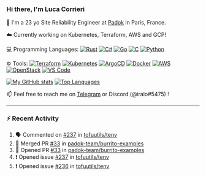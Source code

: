 ### Hi there, I'm Luca Corrieri

👋 I'm a 23 yo Site Reliability Engineer at [Padok](https://www.padok.fr/) in Paris, France.

☁️ Currently working on Kubernetes, Terraform, AWS and GCP!

💻 Programming Languages:
[![Rust](https://img.shields.io/badge/Rust-c14566?style=flat-square&logo=rust&logoColor=white)](#)
[![C#](https://img.shields.io/badge/C%23-1e9e25.svg?style=flat-square&logo=c%20sharp&logoColor=white)](#)
[![Go](https://img.shields.io/badge/Go-007d9c?style=flat-square&logo=go&logoColor=white)](#)
[![C](https://img.shields.io/badge/C-2570ae.svg?style=flat-square&logo=c&logoColor=white)](#)
[![Python](https://img.shields.io/badge/Python-3b78a7.svg?style=flat-square&logo=python&logoColor=white)](#)

⚙️ Tools:
[![Terraform](https://img.shields.io/badge/Terraform-7B42BC?style=flat-square&logo=terraform&logoColor=white)](#)
[![Kubernetes](https://img.shields.io/badge/Kubernetes-326CE5?style=flat-square&logo=kubernetes&logoColor=white)](#)
[![ArgoCD](https://img.shields.io/badge/ArgoCD-009485?style=flat-square&logo=argo&logoColor=white)](#)
[![Docker](https://img.shields.io/badge/Docker-2496ED?style=flat-square&logo=docker&logoColor=white)](#)
[![AWS](https://img.shields.io/badge/AWS-232F3E?style=flat-square&logo=amazonaws&logoColor=white)](#)
[![OpenStack](https://img.shields.io/badge/OpenStack-ED1944?style=flat-square&logo=openstack&logoColor=white)](#)
[![VS Code](https://img.shields.io/badge/VS%20Code-007ACC?style=flat-square&logo=visualstudiocode&logoColor=white)](#)

[![My GitHub stats](https://github-readme-stats.vercel.app/api?username=corrieriluca&hide_rank=true&count_private=true&include_all_commits=true&show_icons=true&theme=github_dark)](#)
[![Top Languages](https://github-readme-stats.vercel.app/api/top-langs/?username=corrieriluca&layout=compact&theme=github_dark)](#)

📫 Feel free to reach me on [Telegram](https://t.me/luccorri) or Discord (@iralo#5475) !

---

### :zap: Recent Activity

<!--START_SECTION:activity-->
1. 🗣 Commented on [#237](https://github.com/tofuutils/tenv/issues/237#issuecomment-2304212760) in [tofuutils/tenv](https://github.com/tofuutils/tenv)
2. 🎉 Merged PR [#33](https://github.com/padok-team/burrito-examples/pull/33) in [padok-team/burrito-examples](https://github.com/padok-team/burrito-examples)
3. 💪 Opened PR [#33](https://github.com/padok-team/burrito-examples/pull/33) in [padok-team/burrito-examples](https://github.com/padok-team/burrito-examples)
4. ❗ Opened issue [#237](https://github.com/tofuutils/tenv/issues/237) in [tofuutils/tenv](https://github.com/tofuutils/tenv)
5. ❗ Opened issue [#236](https://github.com/tofuutils/tenv/issues/236) in [tofuutils/tenv](https://github.com/tofuutils/tenv)
<!--END_SECTION:activity-->
